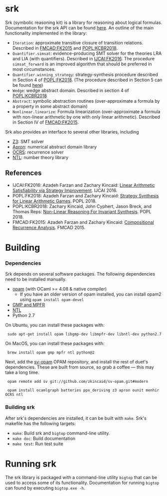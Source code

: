 srk
====

Srk (symbolic reasoning kit) is a library for reasoning about logical
formulas.  Documentation for the srk API can be found
[here](http://cs.princeton.edu/~zkincaid/srk/doc/index.html).  An outline of
the main functionality implemented in the library:

 + `Iteration`: approximate transitive closure of transition relations.
   Described in
   [FMCAD:FK2015](http://www.cs.princeton.edu/~zkincaid/pub/fmcad15.pdf) and
   [POPL:KCBR2018](http://www.cs.princeton.edu/~zkincaid/pub/popl2018a.pdf).
 + `Quantifier.simsat`: evidence-producing SMT solver for the theories LRA and LIA (with quantifiers).  Described in [IJCAI:FK2016](http://www.cs.princeton.edu/~zkincaid/pub/ijcai16.pdf).  The procedure `simsat_forward` is an improved algorithm that should be preferred in most circumstances.
 + `Quantifier.winning_strategy`: strategy-synthesis procedure described in Section 4 of [POPL:FK2018](http://www.cs.princeton.edu/~zkincaid/pub/popl18b.pdf).  (The procedure described in Section 5 can be found [here](https://github.com/zkincaid/strategy-improvement))
 + `Wedge`: wedge abstract domain.  Described in section 4 of [POPL:KCBR2018](http://www.cs.princeton.edu/~zkincaid/pub/popl2018a.pdf)
 + `Abstract`: symbolic abstraction routines (over-approximate a formula by a property in some abstract domain)
 + `Nonlinear.linearize`: Formula linearization (over-approximate a formula with non-linear arithmetic by one with only linear arithmetic).  Described in Section IV of [FMCAD:FK2015](http://www.cs.princeton.edu/~zkincaid/pub/fmcad15.pdf).

Srk also provides an interface to several other libraries, including
 + [Z3](https://github.com/Z3Prover/z3): SMT solver
 + [Apron](http://apron.cri.ensmp.fr/library): numerical abstract domain library
 + [OCRS](https://github.com/cyphertjohn/OCRS): recurrence solver
 + [NTL](http://www.shoup.net/ntl/): number theory library

References
----------
+ IJCAI:FK2016: Azadeh Farzan and Zachary Kincaid: [Linear Arithmetic Satisfiability via Strategy Improvement](http://www.cs.princeton.edu/~zkincaid/pub/ijcai16.pdf).  IJCAI 2016.
+ POPL:FK2018: Azadeh Farzan and Zachary Kincaid: [Strategy Synthesis for Linear Arithmetic Games](http://www.cs.princeton.edu/~zkincaid/pub/popl18b.pdf).  POPL 2018.
+ POPL:KCBR2018: Zachary Kincaid, John Cyphert, Jason Breck, and Thomas Reps: [Non-Linear Reasoning For Invariant Synthesis](http://www.cs.princeton.edu/~zkincaid/pub/popl2018a.pdf).  POPL 2018.
+ FMCAD:FK2015: Azadeh Farzan and Zachary Kincaid: [Compositional Recurrence Analysis](http://www.cs.princeton.edu/~zkincaid/pub/fmcad15.pdf).  FMCAD 2015.

Building
========

### Dependencies

Srk depends on several software packages.  The following dependencies need to be installed manually.

 + [opam](http://opam.ocaml.org) (with OCaml >= 4.08 & native compiler)
   - If you have an older version of opam installed, you can install opam2 using `opam install opam-devel`
 + [GMP and MPFR](https://gmplib.org/)
 + [NTL](http://www.shoup.net/ntl/)
 + Python 2.7

On Ubuntu, you can install these packages with:
```
 sudo apt-get install opam libgmp-dev libmpfr-dev libntl-dev python2.7
```

On MacOS, you can install these packages with:
```
 brew install opam gmp mpfr ntl python@2
```

Next, add the [sv-opam](https://github.com/zkincaid/sv-opam) OPAM repository, and install the rest of duet's dependencies.  These are built from source, so grab a coffee &mdash; this may take a long time.
```
 opam remote add sv git://github.com/zkincaid/sv-opam.git#modern

 opam install ocamlgraph batteries ppx_deriving z3 apron ounit menhir OCRS ntl
```

### Building srk

After srk's dependencies are installed, it can be built with `make`.  Srk's makefile has the following targets:
 + `make`: Build srk and `bigtop` command-line utility.
 + `make doc`: Build documentation
 + `make test`: Run test suite

Running srk
===========

The srk library is packaged with a command-line utility `bigtop` that can be
used to access some of its functionality.  Documentation for running `bigtop`
can found by executing `bigtop.exe -h`.
